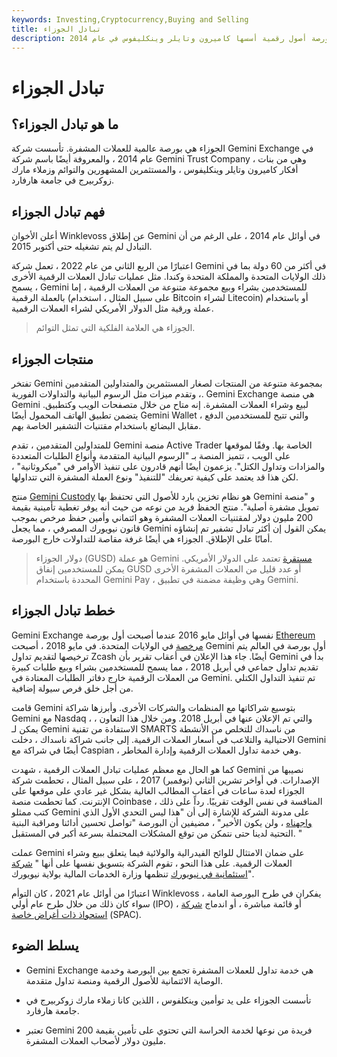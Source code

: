 ```yaml
---
keywords: Investing,Cryptocurrency,Buying and Selling
title: تبادل الجوزاء
description: الجوزاء هي بورصة أصول رقمية أسسها كاميرون وتايلر وينكليفوس في عام 2014.
---
```


# تبادل الجوزاء
## ما هو تبادل الجوزاء؟

الجوزاء هي بورصة عالمية للعملات المشفرة. تأسست شركة Gemini Exchange في عام 2014 ، والمعروفة أيضًا باسم شركة Gemini Trust Company ، وهي من بنات أفكار كاميرون وتايلر وينكليفوس ، والمستثمرين المشهورين والتوائم وزملاء مارك زوكربيرج في جامعة هارفارد.

## فهم تبادل الجوزاء

أعلن الأخوان Winklevoss عن إطلاق Gemini في أوائل عام 2014 ، على الرغم من أن التبادل لم يتم تشغيله حتى أكتوبر 2015.

اعتبارًا من الربع الثاني من عام 2022 ، تعمل شركة Gemini في أكثر من 60 دولة بما في ذلك الولايات المتحدة والمملكة المتحدة وكندا. مثل عمليات تبادل العملات الرقمية الأخرى ، يسمح Gemini للمستخدمين بشراء وبيع مجموعة متنوعة من العملات الرقمية ، إما بالعملة الرقمية (على سبيل المثال ، استخدام Bitcoin لشراء Litecoin) أو باستخدام عملة ورقية مثل الدولار الأمريكي لشراء العملات الرقمية.

> الجوزاء هي العلامة الفلكية التي تمثل التوائم.

>

## منتجات الجوزاء

تفتخر Gemini بمجموعة متنوعة من المنتجات لصغار المستثمرين والمتداولين المتقدمين ، وتقدم ميزات مثل الرسوم البيانية والتداولات الفورية. Gemini Exchange هي منصة Gemini لبيع وشراء العملات المشفرة. إنه متاح من خلال متصفحات الويب وكتطبيق. يتضمن تطبيق الهاتف المحمول أيضًا Gemini Wallet ، والتي تتيح للمستخدمين الدفع مقابل البضائع باستخدام مقتنيات التشفير الخاصة بهم.

للمتداولين المتقدمين ، تقدم Gemini منصة Active Trader الخاصة بها. وفقًا لموقعها على الويب ، تتميز المنصة بـ "الرسوم البيانية المتقدمة وأنواع الطلبات المتعددة والمزادات وتداول الكتل". يزعمون أيضًا أنهم قادرون على تنفيذ الأوامر في "ميكروثانية" ، لكن هذا قد يعتمد على كيفية تعريفك "للتنفيذ" ونوع العملة المشفرة التي تتداولها.

منتج [Gemini Custody](/custody) هو نظام تخزين بارد للأصول التي تحتفظ بها Gemini و "منصة تمويل مشفرة أصلية". منتج الحفظ فريد من نوعه من حيث أنه يوفر تغطية تأمينية بقيمة 200 مليون دولار لمقتنيات العملات المشفرة وهو ائتماني وأمين حفظ مرخص بموجب قانون نيويورك المصرفي ، مما يجعل Gemini يمكن القول إن أكثر تبادل تشفير تم إنشاؤه أمانًا على الإطلاق. الجوزاء هي أيضًا غرفة مقاصة للتداولات خارج البورصة.

> دولار الجوزاء (GUSD) هو عملة Gemini [مستقرة](/stablecoin) تعتمد على الدولار الأمريكي. يمكن للمستخدمين إنفاق GUSD أو عدد قليل من العملات المشفرة الأخرى المحددة باستخدام Gemini Pay ، وهي وظيفة مضمنة في تطبيق Gemini.

>

## خطط تبادل الجوزاء

Gemini Exchange نفسها في أوائل مايو 2016 عندما أصبحت أول بورصة [Ethereum مرخصة](/ethereum) في الولايات المتحدة. في مايو 2018 ، أصبحت Gemini أول بورصة في العالم يتم ترخيصها لتقديم تداول Zcash أيضًا. جاء هذا الإعلان في أعقاب تقرير بأن Gemini بدأ في تقديم تداول جماعي في أبريل 2018 ، مما يسمح للمستخدمين بشراء وبيع طلبات كبيرة من العملات الرقمية خارج دفاتر الطلبات المعتادة في Gemini. تم تنفيذ التداول الكتلي من أجل خلق فرص سيولة إضافية.

قامت Gemini بتوسيع شراكاتها مع المنظمات والشركات الأخرى. وأبرزها شراكة Gemini مع Nasdaq ، والتي تم الإعلان عنها في أبريل 2018. ومن خلال هذا التعاون ، يمكن لـ Gemini الاستفادة من تقنية SMARTS من ناسداك للتخلص من الأنشطة الاحتيالية والتلاعب في أسعار العملات الرقمية. إلى جانب شراكة ناسداك ، دخلت Gemini أيضًا في شراكة مع Caspian ، وهي خدمة تداول العملات الرقمية وإدارة المخاطر.

كما هو الحال مع معظم عمليات تبادل العملات الرقمية ، شهدت Gemini نصيبها من الإصدارات. في أواخر تشرين الثاني (نوفمبر) 2017 ، على سبيل المثال ، تحطمت شركة الجوزاء لعدة ساعات في أعقاب المطالب العالية بشكل غير عادي على موقعها على الإنترنت. كما تحطمت منصة Coinbase المنافسة في نفس الوقت تقريبًا. رداً على ذلك ، كتب ممثلو Gemini على مدونة الشركة للإشارة إلى أن "هذا ليس التحدي الأول الذي [واجهناه](/scalability) ، ولن يكون الأخير" ، مضيفين أن البورصة "تواصل تحسين أدائنا ومراقبة البنية التحتية لدينا حتى نتمكن من توقع المشكلات المحتملة بسرعة أكبر في المستقبل. "

عملت Gemini على ضمان الامتثال للوائح الفيدرالية والولائية فيما يتعلق ببيع وشراء العملات الرقمية. على هذا النحو ، تقوم الشركة بتسويق نفسها على أنها " [شركة استئمانية في نيويورك](/trustcompany) تنظمها وزارة الخدمات المالية بولاية نيويورك".

اعتبارًا من أوائل عام 2021 ، كان التوأم Winklevoss يفكران في طرح البورصة العامة ، سواء كان ذلك من خلال طرح عام أولي (IPO) ، أو قائمة مباشرة ، أو اندماج [شركة استحواذ ذات أغراض خاصة](/spac) (SPAC).

## يسلط الضوء

- Gemini Exchange هي خدمة تداول للعملات المشفرة تجمع بين البورصة وخدمة الوصاية الائتمانية للأصول الرقمية ومنصة تداول متقدمة.

- تأسست الجوزاء على يد توأمين وينكلفوس ، اللذين كانا زملاء مارك زوكربيرج في جامعة هارفارد.

- تعتبر Gemini فريدة من نوعها لخدمة الحراسة التي تحتوي على تأمين بقيمة 200 مليون دولار لأصحاب العملات المشفرة.

